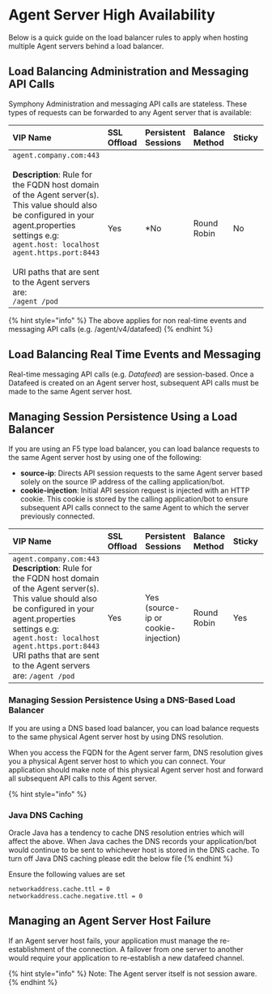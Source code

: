 # Agent Server High Availability

Below is a quick guide on the load balancer rules to apply when hosting multiple Agent servers behind a load balancer.

## Load Balancing Administration and Messaging API Calls

Symphony Administration and messaging API calls are stateless. These types of requests can be forwarded to any Agent server that is available:

<table>
  <thead>
    <tr>
      <th style="text-align:left">VIP Name</th>
      <th style="text-align:left">SSL Offload</th>
      <th style="text-align:left">Persistent Sessions</th>
      <th style="text-align:left">Balance Method</th>
      <th style="text-align:left">Sticky</th>
      <th style="text-align:left">Server List</th>
    </tr>
  </thead>
  <tbody>
    <tr>
      <td style="text-align:left"><code>agent.company.com:443</code>
        <br />
        <br /><b>Description</b>: Rule for the FQDN host domain of the Agent server(s).
        This value should also be configured in your agent.properties settings
        e.g:
        <br /><code>agent.host: localhost agent.https.port:8443</code>
        <br />
        <br />URI paths that are sent to the Agent servers are:
        <br /><code>/agent /pod</code>
      </td>
      <td style="text-align:left">Yes</td>
      <td style="text-align:left">*No</td>
      <td style="text-align:left">Round Robin</td>
      <td style="text-align:left">No</td>
      <td style="text-align:left">
        <p><code>agent-server1:8443/HTTPS agent-server2:8443/HTTPS</code>
          <br />
          <br /><b>Health-Check</b>: https://agent-server:8443/agent/v3/health</p>
        <p>
          <br /><em>See </em><a href="https://developers.symphony.com/restapi/reference#health-check-v3"><em>Health Check</em></a><em> endpoint documentation for more details on the payload (code + message) received</em>
        </p>
      </td>
    </tr>
  </tbody>
</table>

{% hint style="info" %}
The above applies for non real-time events and messaging API calls \(e.g. /agent/v4/datafeed\)
{% endhint %}

## Load Balancing Real Time Events and Messaging

Real-time messaging API calls \(e.g. _Datafeed_\) are session-based. Once a Datafeed is created on an Agent server host, subsequent API calls must be made to the same Agent server host.

## Managing Session Persistence Using a Load Balancer

If you are using an F5 type load balancer, you can load balance requests to the same Agent server host by using one of the following:

* **source-ip**: Directs API session requests to the same Agent server based solely on the source IP address of the calling application/bot.
* **cookie-injection**: Initial API session request is injected with an HTTP cookie. This cookie is stored by the calling application/bot to ensure subsequent API calls connect to the same Agent to which the server previously connected.

| VIP Name | SSL Offload | Persistent Sessions | Balance Method | Sticky | Server List |
| :--- | :--- | :--- | :--- | :--- | :--- |
| `agent.company.com:443`  **Description**: Rule for the FQDN host domain of the Agent server\(s\). This value should also be configured in your agent.properties settings e.g: `agent.host: localhost agent.https.port:8443`  URI paths that are sent to the Agent servers are: `/agent /pod` | Yes | Yes \(source-ip or cookie-injection\) | Round Robin | Yes | `agent-server1:8443/HTTPS agent-server2:8443/HTTPS`  **Health-Check**: https://agent-server:8443/agent/v3/health _See_ [_Health Check_](https://developers.symphony.com/restapi/reference#health-check-v3) _endpoint documentation for more details on the payload \(code + message\) received_ |

### Managing Session Persistence Using a DNS-Based Load Balancer

If you are using a DNS based load balancer, you can load balance requests to the same physical Agent server host by using DNS resolution.

When you access the FQDN for the Agent server farm, DNS resolution gives you a physical Agent server host to which you can connect. Your application should make note of this physical Agent server host and forward all subsequent API calls to this Agent server.

{% hint style="info" %}
### Java DNS Caching 

Oracle Java has a tendency to cache DNS resolution entries which will affect the above. When Java caches the DNS records your application/bot would continue to be sent to whichever host is stored in the DNS cache. To turn off Java DNS caching please edit the below file
{% endhint %}

Ensure the following values are set

```text
networkaddress.cache.ttl = 0
networkaddress.cache.negative.ttl = 0
```

## Managing an Agent Server Host Failure

If an Agent server host fails, your application must manage the re-establishment of the connection. A failover from one server to another would require your application to re-establish a new datafeed channel.

{% hint style="info" %}
Note: The Agent server itself is not session aware.
{% endhint %}



